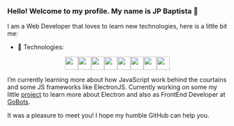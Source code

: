 ### Hello! Welcome to my profile. My name is JP Baptista 👋

I am a Web Developer that loves to learn new technologies, here is a little bit me:

- 🔭 Technologies:
<div style="display: flex; justify-content: center; width: 100%">
  <img height="30" width="30" src="https://cdn.jsdelivr.net/gh/devicons/devicon/icons/git/git-original.svg" />
  <img height="30" width="30" src="https://cdn.jsdelivr.net/gh/devicons/devicon/icons/react/react-original.svg" />
  <img height="30" width="30" src="https://cdn.jsdelivr.net/gh/devicons/devicon/icons/javascript/javascript-original.svg" />
  <img height="30" width="30" src="https://cdn.jsdelivr.net/gh/devicons/devicon/icons/typescript/typescript-original.svg" />
  <img height="30" width="30" src="https://cdn.jsdelivr.net/gh/devicons/devicon/icons/kotlin/kotlin-original.svg" />       
  <img height="30" width="30" src="https://cdn.jsdelivr.net/gh/devicons/devicon/icons/nodejs/nodejs-original.svg" />
  <img height="30" width="30" src="https://cdn.jsdelivr.net/gh/devicons/devicon/icons/mongodb/mongodb-original.svg" />
  <img height="30" width="30" src="https://cdn.jsdelivr.net/gh/devicons/devicon/icons/mysql/mysql-original-wordmark.svg" />
</div>

I’m currently learning more about how JavaScript work behind the courtains and some JS frameworks like ElectronJS.
Currently working on some my little [project](https://github.com/JohnnyBaptista/screen-drawer) to learn more about Electron and also as FrontEnd Developer at [GoBots](https://gocommerce.gobots.com.br/painel/).

It was a pleasure to meet you! I hope my humble GitHub can help you.
